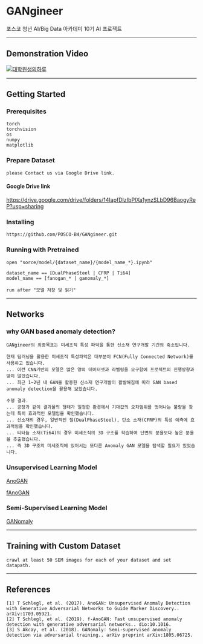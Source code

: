 # GANgineer

포스코 청년 AI/Big Data 아카데미 10기 AI 프로젝트

---

## Demonstration Video

[![대학원생의하루](./img/대학원생의하루)](https://www.youtube.com/watch?v=0yJ-6_Lu6pk)

---

## Getting Started

### Prerequisites

```
torch
torchvision
os
numpy
matplotlib
```

### Prepare Dataset

```
please Contact us via Google Drive link.
```

#### Google Drive link

https://drive.google.com/drive/folders/14IapfDIzIbPIXa1ynzSLbD96BaogyReP?usp=sharing


### Installing

```
https://github.com/POSCO-B4/GANgineer.git
```

### Running with Pretrained

```
open "sorce/model/{dataset_name}/{model_name_*}.ipynb"

dataset_name == [DualPhaseSteel | CFRP | Ti64]
model_name == [fanogan_* | ganomaly_*]
```

```
run after "모델 저장 및 읽기"
```

---

## Networks

### why GAN based anomaly detection?

```
GANgineer의 최종목표는 미세조직 특성 파악을 통한 신소재 연구개발 기간의 축소입니다.

현재 딥러닝을 활용한 미세조직 특성파악은 대부분이 FCN(Fully Connected Network)를 사용하고 있습니다.
... 이런 CNN기반의 모델은 많은 양의 데이터셋과 라벨링을 요구함에 프로젝트의 진행방향과 맞지 않았습니다.
... 최근 1~2년 내 GAN을 활용한 신소재 연구개발이 활발해짐에 따라 GAN based anomaly detection을 활용해 보았습니다.

수행 결과.
... 공정과 같이 결과물의 형태가 일정한 환경에서 기대값의 오차범위를 벗어나는 불량을 찾는데 특히 효과적인 모델임을 확인했습니다.
... 신소재의 경우, 일반적인 철(DualPhaseSteel), 탄소 소재(CFRP)의 특성 예측에 효과적임을 확인했습니다.
... 티타늄 소재(Ti64)의 경우 미세조직의 3D 구조를 학습하여 단면의 분율보다 높은 분율을 추출했습니다.
... 즉 3D 구조의 미세조직에 있어서는 또다른 Anomaly GAN 모델을 탐색할 필요가 있었습니다.
```

### Unsupervised Learning Model

[AnoGAN](https://github.com/yjucho1/anoGAN)

[fAnoGAN](https://github.com/tSchlegl/f-AnoGAN)

### Semi-Supervised Learning Model

[GANomaly](https://github.com/YeongHyeon/GANomaly)

---

## Training with Custom Dataset

```
crawl at least 50 SEM images for each of your dataset and set datapath. 
```

---

## References

```
[1] T Schlegl, et al. (2017). AnoGAN: Unsupervised Anomaly Detection with Generative Adversarial Networks to Guide Marker Discovery.. arXiv:1703.05921.
[2] T Schlegl, et al. (2019). f-AnoGAN: Fast unsupervised anomaly detection with generative adversarial networks.. dio:10.1016.
[3] S Akcay, et al. (2018). GANomaly: Semi-supervised anomaly detection via adversarial training.. arXiv preprint arXiv:1805.06725.
```